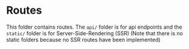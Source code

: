 # Routes
This folder contains routes. The `api/` folder is for api endpoints and the `static/` folder is for Server-Side-Rendering (SSR)
(Note that there is no static folders because no SSR routes have been implemented)

